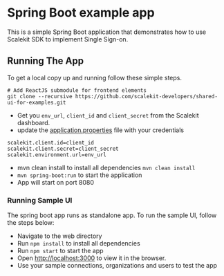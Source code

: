 # Spring Boot example app

This is a simple Spring Boot application that demonstrates how to use Scalekit SDK to implement Single Sign-on.

## Running The App

To get a local copy up and running follow these simple steps.

```
# Add ReactJS submodule for frontend elements 
git clone --recursive https://github.com/scalekit-developers/shared-ui-for-examples.git
```


 - Get you ```env_url```, ```client_id``` and ```client_secret``` from the Scalekit dashboard.
 - update the [application.properties](https://github.com/scalekit-inc/scalekit-spring-boot-example/blob/main/src/main/resources/application.properties) file with your credentials
```
scalekit.client.id=client_id
scalekit.client.secret=client_secret
scalekit.environment.url=env_url
```

 - mvn clean install to install all dependencies
``mvn clean install``
 - ``mvn spring-boot:run`` to start the application
- App will start on port 8080



### Running Sample UI
The spring boot app runs as standalone app. To run the sample UI, follow the steps below:

- Navigate to the web directory
- Run ``npm install`` to install all dependencies
- Run ``npm start`` to start the app
- Open [http://localhost:3000](http://localhost:3000) to view it in the browser.
- Use your sample connections, organizations and users to test the app

